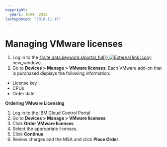 ```yaml
---
copyright:
  years: 1994, 2018
lastupdated: "2018-11-15"
---
```


# Managing VMware licenses

1. Log in to the [{{site.data.keyword.slportal_full}} ![External link icon](../../icons/launch-glyph.svg "External link icon")](https://control.softlayer.com/){: new_window}.
2. Go to **Devices > Manage > VMware licenses**. Each VMware add-on that is purchased displays the following information:
  * License key
  * CPUs
  * Order date

**Ordering VMware Licensing**
1. Log in to the IBM Cloud Control Portal
2. Go to **Devices > Manage > VMware licenses**
3. Click **Order VMware licenses**
4. Select the appropriate licenses.
5. Click **Continue**.
6. Review charges and the MSA and click **Place Order**. 
